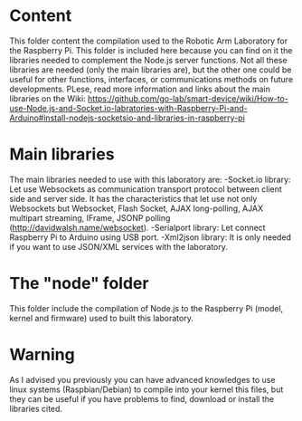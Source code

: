 Content
=======
This folder content the compilation used to the Robotic Arm Laboratory for the Raspberry Pi.
This folder is included here because you can find on it the libraries needed to complement the Node.js server functions.
Not all these libraries are needed (only the main libraries are), but the other one could be useful for other functions, interfaces, or communications methods on future developments.
PLese, read more information and links about the main libraries on the Wiki: https://github.com/go-lab/smart-device/wiki/How-to-use-Node.js-and-Socket.io-labratories-with-Raspberry-Pi-and-Arduino#install-nodejs-socketsio-and-libraries-in-raspberry-pi

Main libraries
==============
The main libraries needed to use with this laboratory are:
-Socket.io library: Let use Websockets as communication transport protocol between client side and server side. It has the characteristics that let use not only Websockets but
Websocket, Flash Socket, AJAX long-polling, AJAX multipart streaming, IFrame, JSONP polling (http://davidwalsh.name/websocket).
-Serialport library: Let connect Raspberry Pi to Arduino using USB port.
-Xml2json library: It is only needed if you want to use JSON/XML services with the laboratory.

The "node" folder
=================
This folder include the compilation of Node.js to the Raspberry Pi (model, kernel and firmware) used to built this laboratory.

Warning
=======
As I advised you previously you can have advanced knowledges to use linux systems (Raspbian/Debian) to compile into your kernel this files, but they can be useful if you have problems to find, download or install the libraries cited.
